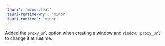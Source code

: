 ```yaml
---
'tauri': 'minor:feat'
'tauri-runtime-wry': 'minor'
'tauri-runtime': 'minor'
---
```


Added the `proxy_url` option when creating a window and `Window::proxy_url` to change it at runtime.
